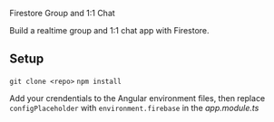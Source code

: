 Firestore Group and 1:1 Chat

Build a realtime group and 1:1 chat app with Firestore.

## Setup

`git clone <repo>`
`npm install`

Add your crendentials to the Angular environment files, then replace `configPlaceholder` with `environment.firebase` in the _app.module.ts_
